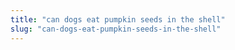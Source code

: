 ```yaml
---
title: "can dogs eat pumpkin seeds in the shell"
slug: "can-dogs-eat-pumpkin-seeds-in-the-shell"
---
```


